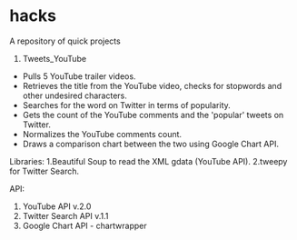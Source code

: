 hacks
=====

A repository of quick projects

1. Tweets_YouTube
- Pulls 5 YouTube trailer videos.
- Retrieves the title from the YouTube video, checks for stopwords and other undesired characters.
- Searches for the word on Twitter in terms of popularity. 
- Gets the count of the YouTube comments and the 'popular' tweets on Twitter.
- Normalizes the YouTube comments count.
- Draws a comparison chart between the two using Google Chart API.

Libraries:
1.Beautiful Soup to read the XML gdata (YouTube API).
2.tweepy for Twitter Search.

API:
1. YouTube API v.2.0
2. Twitter Search API v.1.1
3. Google Chart API - chartwrapper
